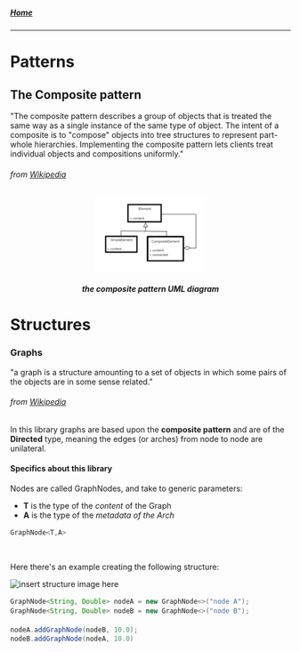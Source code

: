 ##### [Home](../README.md)
-----

# Patterns

## The Composite pattern
 "The composite pattern describes a group of objects that is treated the same way as a single instance of the same type of object. The intent of a composite is to "compose" objects into tree structures to represent part-whole hierarchies. Implementing the composite pattern lets clients treat individual objects and compositions uniformly."
 ###### from [Wikipedia](https://en.wikipedia.org/wiki/Composite_pattern)

<center>
<img src="CompositePattern.png" width="40%"  >

##### the composite pattern UML diagram
</center>
 

# Structures

### Graphs
"a graph is a structure amounting to a set of objects in which some pairs of the objects are in some sense related."
###### from [Wikipedia](https://en.wikipedia.org/wiki/Graph_(discrete_mathematics))


In this library graphs are based upon the __composite pattern__ and are of the __Directed__ type, meaning the edges (or arches) from node to node are unilateral.

#### Specifics about this library
Nodes are called GraphNodes, and take to generic parameters:
- __T__ is the type of the _content_ of the Graph
- __A__ is the type of the _metadata of the Arch_ 

```java
GraphNode<T,A>
```
<br>

Here there's an example creating the following structure:

<img src="" width="40%" alt="insert structure image here">

```java
GraphNode<String, Double> nodeA = new GraphNode<>("node A");
GraphNode<String, Double> nodeB = new GraphNode<>("node B");

nodeA.addGraphNode(nodeB, 10.0);
nodeB.addGraphNode(nodeA, 10.0)

```
